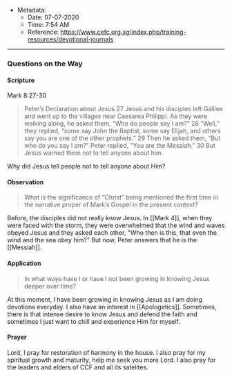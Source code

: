 - Metadata:
	- Date: 07-07-2020 
	- Time: 7:54 AM
	- Reference: https://www.cefc.org.sg/index.php/training-resources/devotional-journals

---

### Questions on the Way

#### Scripture
Mark 8:27-30

>Peter’s Declaration about Jesus
27 Jesus and his disciples left Galilee and went up to the villages near Caesarea Philippi. As they were walking along, he asked them, “Who do people say I am?”
28 “Well,” they replied, “some say John the Baptist, some say Elijah, and others say you are one of the other prophets.”
29 Then he asked them, “But who do you say I am?”
Peter replied, “You are the Messiah.”
30 But Jesus warned them not to tell anyone about him.

Why did Jesus tell people not to tell anyone about Him?

#### Observation

>What is the significance of “Christ” being mentioned the first time in the narrative proper of Mark’s Gospel in the present context?

Before, the disciples did not really know Jesus. In [[Mark 4]], when they were faced with the storm, they were overwhelmed that the wind and waves obeyed Jesus and they asked each other, "Who then is this, that even the wind and the sea obey him?" But now, Peter answers that he is the [[Messiah]].

#### Application

>In what ways have I or have I not been growing in knowing Jesus deeper over time?

At this moment, I have been growing in knowing Jesus as I am doing devotions everyday. I also have an interest in [[Apologetics]]. Sometimes, there is that intense desire to know Jesus and defend the faith and sometimes I just want to chill and experience Him for myself.

#### Prayer	

Lord, I pray for restoration of harmony in the house. I also pray for my spiritual growth and maturity, help me seek you more Lord. I also pray for the leaders and elders of CCF and all its satelites.


